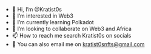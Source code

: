 - 👋 Hi, I’m @Kratist0s
- 👀 I’m interested in Web3
- 🌱 I’m currently learning Polkadot
- 💞️ I’m looking to collaborate on Web3 and Africa
- 📫 How to reach me search Kratist0s on socials
- 📧 You can also email me on kratist0snfts@gmail.com 

<!---
Kratist0s/Kratist0s is a ✨ special ✨ repository because its `README.md` (this file) appears on your GitHub profile.
You can click the Preview link to take a look at your changes.
--->
